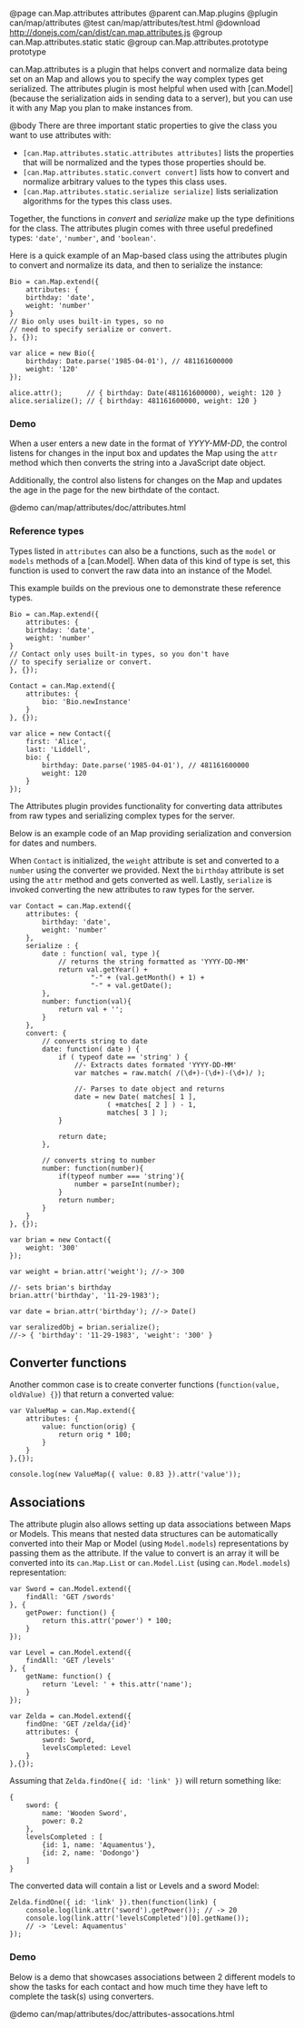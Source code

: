 @page can.Map.attributes attributes
@parent can.Map.plugins
@plugin can/map/attributes
@test can/map/attributes/test.html
@download http://donejs.com/can/dist/can.map.attributes.js
@group can.Map.attributes.static static
@group can.Map.attributes.prototype prototype

can.Map.attributes is a plugin that helps convert and normalize data being set on an Map
and allows you to specify the way complex types get serialized. The attributes plugin is most
helpful when used with [can.Model] \(because the serialization aids in sending data to a server),
but you can use it with any Map you plan to make instances
from.

@body
There are three important static properties to give the class you want to use attributes with:

- `[can.Map.attributes.static.attributes attributes]` lists the properties that will be normalized
and the types those properties should be.
- `[can.Map.attributes.static.convert convert]` lists how to convert and normalize arbitrary values
to the types this class uses.
- `[can.Map.attributes.static.serialize serialize]` lists serialization algorithms for the types
this class uses.

Together, the functions in _convert_ and _serialize_ make up the type definitions for the class.
The attributes plugin comes with three useful predefined types: `'date'`, `'number'`, and `'boolean'`.

Here is a quick example of an Map-based class using the attributes plugin to convert and normalize
its data, and then to serialize the instance:


    Bio = can.Map.extend({
        attributes: {
        birthday: 'date',
        weight: 'number'
    }
    // Bio only uses built-in types, so no
    // need to specify serialize or convert.
    }, {});

    var alice = new Bio({
        birthday: Date.parse('1985-04-01'), // 481161600000
        weight: '120'
    });

    alice.attr();      // { birthday: Date(481161600000), weight: 120 }
    alice.serialize(); // { birthday: 481161600000, weight: 120 }


### Demo

When a user enters a new date in the format of _YYYY-MM-DD_, the control 
listens for changes in the input box and updates the Map using 
the `attr` method which then converts the string into a JavaScript date object.  

Additionally, the control also listens for changes on the Map and 
updates the age in the page for the new birthdate of the contact.

@demo can/map/attributes/doc/attributes.html

### Reference types

Types listed in `attributes` can also be a functions, such as the `model` or
`models` methods of a [can.Model]. When data of this kind of type is set, this
function is used to convert the raw data into an instance of the Model.

This example builds on the previous one to demonstrate these reference types.

    Bio = can.Map.extend({
        attributes: {
        birthday: 'date',
        weight: 'number'
    }
    // Contact only uses built-in types, so you don't have
    // to specify serialize or convert.
    }, {});

    Contact = can.Map.extend({
        attributes: {
            bio: 'Bio.newInstance'
        }
    }, {});

    var alice = new Contact({
        first: 'Alice',
        last: 'Liddell',
        bio: {
            birthday: Date.parse('1985-04-01'), // 481161600000
            weight: 120
        }
    });

The Attributes plugin provides functionality for converting data attributes from raw types and 
serializing complex types for the server.

Below is an example code of an Map providing serialization and conversion for dates and numbers.  

When `Contact` is initialized, the `weight` attribute is set and converted to a `number` using the
converter we provided.  Next the `birthday` attribute is set using the `attr` method and gets converted
as well.  Lastly, `serialize` is invoked converting the new attributes to raw types for the server.


	var Contact = can.Map.extend({
		attributes: {
			birthday: 'date',
			weight: 'number'
		},
		serialize : {
			date : function( val, type ){
				// returns the string formatted as 'YYYY-DD-MM'
				return val.getYear() + 
						"-" + (val.getMonth() + 1) + 
						"-" + val.getDate(); 
			},
			number: function(val){
				return val + '';
			}
		},
		convert: {
			// converts string to date
			date: function( date ) {
				if ( typeof date == 'string' ) {
					//- Extracts dates formated 'YYYY-DD-MM'
					var matches = raw.match( /(\d+)-(\d+)-(\d+)/ ); 
					
					//- Parses to date object and returns
					date = new Date( matches[ 1 ],
							( +matches[ 2 ] ) - 1, 
							matches[ 3 ] ); 
				}
				
				return date;
			},
		
			// converts string to number
			number: function(number){
				if(typeof number === 'string'){
					number = parseInt(number);
				}
				return number;
			}
		}
	}, {});

	var brian = new Contact({
		weight: '300'
	});
	
	var weight = brian.attr('weight'); //-> 300

	//- sets brian's birthday
	brian.attr('birthday', '11-29-1983');

	var date = brian.attr('birthday'); //-> Date()

	var seralizedObj = brian.serialize();
	//-> { 'birthday': '11-29-1983', 'weight': '300' }
	

## Converter functions

Another common case is to create converter functions (`function(value, oldValue) {}`) that return a converted value:

	var ValueMap = can.Map.extend({
		attributes: {
			value: function(orig) {
				return orig * 100;
			}
		}
	},{});

	console.log(new ValueMap({ value: 0.83 }).attr('value'));


## Associations

The attribute plugin also allows setting up data associations between Maps or Models. This means
that nested data structures can be automatically converted into their Map or Model (using `Model.models`) representations by passing them as the attribute.
If the value to convert is an array it will be converted into its `can.Map.List` or `can.Model.List` (using `can.Model.models`) representation:

	var Sword = can.Model.extend({
		findAll: 'GET /swords'
	}, {
		getPower: function() {
			return this.attr('power') * 100;
		}
	});

	var Level = can.Model.extend({
		findAll: 'GET /levels'
	}, {
		getName: function() {
            return 'Level: ' + this.attr('name');
        }
	});

	var Zelda = can.Model.extend({
		findOne: 'GET /zelda/{id}'
		attributes: {
			sword: Sword,
			levelsCompleted: Level
		}
	},{});


Assuming that `Zelda.findOne({ id: 'link' })` will return something like:

	{
        sword: {
            name: 'Wooden Sword',
            power: 0.2
        },
        levelsCompleted : [
            {id: 1, name: 'Aquamentus'},
            {id: 2, name: 'Dodongo'}
        ]
    }

The converted data will contain a list or Levels and a sword Model:

	Zelda.findOne({ id: 'link' }).then(function(link) {
		console.log(link.attr('sword').getPower()); // -> 20
		console.log(link.attr('levelsCompleted')[0].getName());
		// -> 'Level: Aquamentus'
	});

### Demo

Below is a demo that showcases associations between 2 different models to show the tasks
for each contact and how much time they have left to complete the task(s) using converters.

@demo can/map/attributes/doc/attributes-assocations.html
